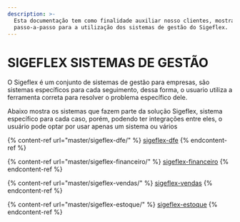 ```yaml
---
description: >-
  Esta documentação tem como finalidade auxiliar nosso clientes, mostrando
  passo-a-passo para a utilização dos sistemas de gestão do Sigeflex.
---
```


# SIGEFLEX SISTEMAS DE GESTÃO

O Sigeflex é um conjunto de sistemas de gestão para empresas, são sistemas específicos para cada seguimento, dessa forma, o usuario utiliza a ferramenta correta para resolver o problema específico dele.

Abaixo mostra os sistemas que fazem parte da solução Sigeflex, sistema específico para cada caso, porém, podendo ter integrações entre eles, o usuário pode optar por usar apenas um sistema ou vários

{% content-ref url="master/sigeflex-dfe/" %}
[sigeflex-dfe](master/sigeflex-dfe/)
{% endcontent-ref %}

{% content-ref url="master/sigeflex-financeiro/" %}
[sigeflex-financeiro](master/sigeflex-financeiro/)
{% endcontent-ref %}

{% content-ref url="master/sigeflex-vendas/" %}
[sigeflex-vendas](master/sigeflex-vendas/)
{% endcontent-ref %}

{% content-ref url="master/sigeflex-estoque/" %}
[sigeflex-estoque](master/sigeflex-estoque/)
{% endcontent-ref %}

